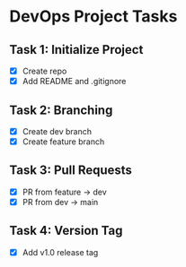 # DevOps Project Tasks

## Task 1: Initialize Project
- [x] Create repo
- [x] Add README and .gitignore

## Task 2: Branching
- [x] Create dev branch
- [x] Create feature branch

## Task 3: Pull Requests
- [x] PR from feature → dev
- [x] PR from dev → main

## Task 4: Version Tag
- [x] Add v1.0 release tag

